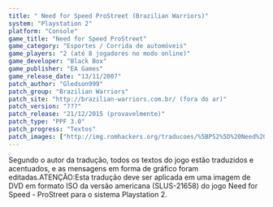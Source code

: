 ```yaml
---
title: " Need for Speed ProStreet (Brazilian Warriors)"
system: "Playstation 2"
platform: "Console"
game_title: "Need for Speed ProStreet"
game_category: "Esportes / Corrida de automóveis"
game_players: "2 (até 8 jogadores no modo online)"
game_developer: "Black Box"
game_publisher: "EA Games"
game_release_date: "13/11/2007"
patch_author: "Gledson999"
patch_group: "Brazilian Warriors"
patch_site: "http://brazilian-warriors.com.br/ (fora do ar)"
patch_version: "???"
patch_release: "21/12/2015 (provavelmente)"
patch_type: "PPF 3.0"
patch_progress: "Textos"
patch_images: ["http://img.romhackers.org/traducoes/%5BPS2%5D%20Need%20for%20Speed%20-%20ProStreet%20-%20Gledson999%20-%201.jpg","http://img.romhackers.org/traducoes/%5BPS2%5D%20Need%20for%20Speed%20-%20ProStreet%20-%20Gledson999%20-%202.jpg","http://img.romhackers.org/traducoes/%5BPS2%5D%20Need%20for%20Speed%20-%20ProStreet%20-%20Gledson999%20-%203.jpg"]
---
```

Segundo o autor da tradução, todos os textos do jogo estão traduzidos e acentuados, e as mensagens em forma de gráfico foram editadas.ATENÇÃO:Esta tradução deve ser aplicada em uma imagem de DVD em formato ISO da versão americana (SLUS-21658) do jogo Need for Speed - ProStreet para o sistema Playstation 2.